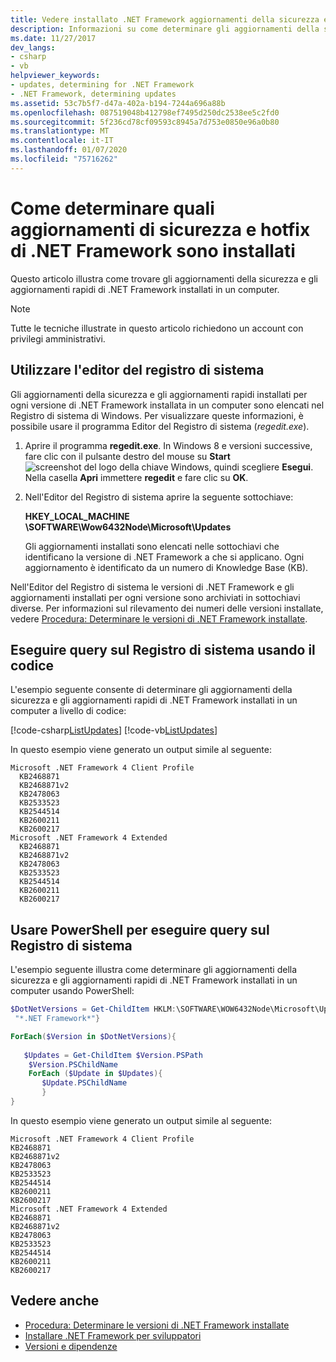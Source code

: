 ```yaml
---
title: Vedere installato .NET Framework aggiornamenti della sicurezza e hotfix
description: Informazioni su come determinare gli aggiornamenti della sicurezza e gli aggiornamenti rapidi di .NET Framework installati in un computer.
ms.date: 11/27/2017
dev_langs:
- csharp
- vb
helpviewer_keywords:
- updates, determining for .NET Framework
- .NET Framework, determining updates
ms.assetid: 53c7b5f7-d47a-402a-b194-7244a696a88b
ms.openlocfilehash: 087519048b412798ef7495d250dc2538ee5c2fd0
ms.sourcegitcommit: 5f236cd78cf09593c8945a7d753e0850e96a0b80
ms.translationtype: MT
ms.contentlocale: it-IT
ms.lasthandoff: 01/07/2020
ms.locfileid: "75716262"
---
```

# <a name="how-to-determine-which-net-framework-security-updates-and-hotfixes-are-installed"></a>Come determinare quali aggiornamenti di sicurezza e hotfix di .NET Framework sono installati

Questo articolo illustra come trovare gli aggiornamenti della sicurezza e gli aggiornamenti rapidi di .NET Framework installati in un computer.

> [!NOTE]
> Tutte le tecniche illustrate in questo articolo richiedono un account con privilegi amministrativi.

## <a name="use-registry-editor"></a>Utilizzare l'editor del registro di sistema

Gli aggiornamenti della sicurezza e gli aggiornamenti rapidi installati per ogni versione di .NET Framework installata in un computer sono elencati nel Registro di sistema di Windows. Per visualizzare queste informazioni, è possibile usare il programma Editor del Registro di sistema (*regedit.exe*).

1. Aprire il programma **regedit.exe**. In Windows 8 e versioni successive, fare clic con il pulsante destro del mouse su **Start** ![screenshot del logo della chiave Windows](./media/how-to-determine-which-net-framework-updates-are-installed/windows-keyboard-logo.png "Windowskeyboardlogo"), quindi scegliere **Esegui**. Nella casella **Apri** immettere **regedit** e fare clic su **OK**.

2. Nell'Editor del Registro di sistema aprire la seguente sottochiave:

     **HKEY_LOCAL_MACHINE \SOFTWARE\Wow6432Node\Microsoft\Updates**

     Gli aggiornamenti installati sono elencati nelle sottochiavi che identificano la versione di .NET Framework a che si applicano. Ogni aggiornamento è identificato da un numero di Knowledge Base (KB).

Nell'Editor del Registro di sistema le versioni di .NET Framework e gli aggiornamenti installati per ogni versione sono archiviati in sottochiavi diverse. Per informazioni sul rilevamento dei numeri delle versioni installate, vedere [Procedura: Determinare le versioni di .NET Framework installate](how-to-determine-which-versions-are-installed.md).

## <a name="query-the-registry-using-code"></a>Eseguire query sul Registro di sistema usando il codice

L'esempio seguente consente di determinare gli aggiornamenti della sicurezza e gli aggiornamenti rapidi di .NET Framework installati in un computer a livello di codice:

[!code-csharp[ListUpdates](../../../samples/snippets/csharp/VS_Snippets_CLR/listupdates/cs/program.cs)]
[!code-vb[ListUpdates](../../../samples/snippets/visualbasic/VS_Snippets_CLR/listupdates/vb/program.vb)]

In questo esempio viene generato un output simile al seguente:

```console
Microsoft .NET Framework 4 Client Profile
  KB2468871
  KB2468871v2
  KB2478063
  KB2533523
  KB2544514
  KB2600211
  KB2600217
Microsoft .NET Framework 4 Extended
  KB2468871
  KB2468871v2
  KB2478063
  KB2533523
  KB2544514
  KB2600211
  KB2600217
```

## <a name="use-powershell-to-query-the-registry"></a>Usare PowerShell per eseguire query sul Registro di sistema

L'esempio seguente illustra come determinare gli aggiornamenti della sicurezza e gli aggiornamenti rapidi di .NET Framework installati in un computer usando PowerShell:

```powershell
$DotNetVersions = Get-ChildItem HKLM:\SOFTWARE\WOW6432Node\Microsoft\Updates | Where-Object {$_.name -like
 "*.NET Framework*"}

ForEach($Version in $DotNetVersions){
    
   $Updates = Get-ChildItem $Version.PSPath
    $Version.PSChildName
    ForEach ($Update in $Updates){
       $Update.PSChildName
       }
}
```

In questo esempio viene generato un output simile al seguente:

```console
Microsoft .NET Framework 4 Client Profile
KB2468871
KB2468871v2
KB2478063
KB2533523
KB2544514
KB2600211
KB2600217
Microsoft .NET Framework 4 Extended
KB2468871
KB2468871v2
KB2478063
KB2533523
KB2544514
KB2600211
KB2600217
```

## <a name="see-also"></a>Vedere anche

- [Procedura: Determinare le versioni di .NET Framework installate](how-to-determine-which-versions-are-installed.md)
- [Installare .NET Framework per sviluppatori](../install/guide-for-developers.md)
- [Versioni e dipendenze](versions-and-dependencies.md)
